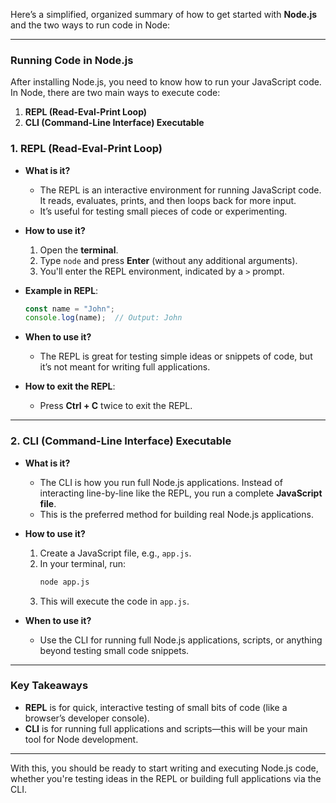 Here’s a simplified, organized summary of how to get started with **Node.js** and the two ways to run code in Node:

---

### Running Code in Node.js

After installing Node.js, you need to know how to run your JavaScript code. In Node, there are two main ways to execute code:

1. **REPL (Read-Eval-Print Loop)**  
2. **CLI (Command-Line Interface) Executable**

### 1. **REPL (Read-Eval-Print Loop)**

- **What is it?**  
  - The REPL is an interactive environment for running JavaScript code. It reads, evaluates, prints, and then loops back for more input.
  - It’s useful for testing small pieces of code or experimenting.

- **How to use it?**
  1. Open the **terminal**.
  2. Type `node` and press **Enter** (without any additional arguments).
  3. You'll enter the REPL environment, indicated by a `>` prompt.

- **Example in REPL**:
  ```js
  const name = "John";
  console.log(name);  // Output: John
  ```

- **When to use it?**
  - The REPL is great for testing simple ideas or snippets of code, but it’s not meant for writing full applications.
  
- **How to exit the REPL**:
  - Press **Ctrl + C** twice to exit the REPL.

---

### 2. **CLI (Command-Line Interface) Executable**

- **What is it?**
  - The CLI is how you run full Node.js applications. Instead of interacting line-by-line like the REPL, you run a complete **JavaScript file**.
  - This is the preferred method for building real Node.js applications.

- **How to use it?**
  1. Create a JavaScript file, e.g., `app.js`.
  2. In your terminal, run:
     ```bash
     node app.js
     ```
  3. This will execute the code in `app.js`.

- **When to use it?**
  - Use the CLI for running full Node.js applications, scripts, or anything beyond testing small code snippets.

---

### Key Takeaways

- **REPL** is for quick, interactive testing of small bits of code (like a browser’s developer console).
- **CLI** is for running full applications and scripts—this will be your main tool for Node development.

---

With this, you should be ready to start writing and executing Node.js code, whether you're testing ideas in the REPL or building full applications via the CLI.